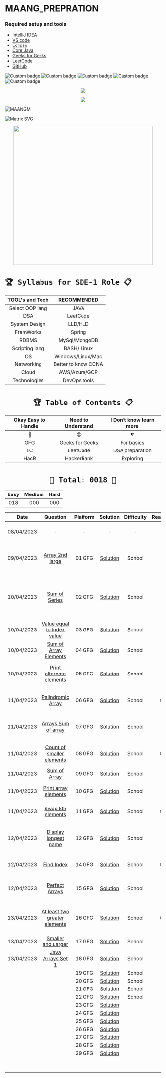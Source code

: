 # MAANG_PREPRATION




### Required setup and tools

- [IntelliJ IDEA ](https://www.jetbrains.com/idea/)
- [VS code](https://code.visualstudio.com/)
- [Eclipse](https://www.eclipse.org/)
- [Core Java](https://docs.oracle.com/en/java/)
- [Geeks for Geeks](https://practice.geeksforgeeks.org/home)
- [LeetCode](https://leetcode.com/)
- [GitHub](https://github.com/)





![Custom badge](https://img.shields.io/badge/Repo-Started-brightgreen)   ![Custom badge](https://img.shields.io/badge/MAANG-Prepration-ff69b4)
![Custom badge](https://img.shields.io/badge/ARRAYS-Started-green)      ![Custom badge](https://img.shields.io/badge/LinkedList-NotYet-yellow)
![Custom badge](https://img.shields.io/badge/YOGESH-OnDuty-ff69b4)





<p align="center">
    <a href="https://github.com/yogeshjoga/MAANG_PREPRATION#readme" target="_blank"> <img src="https://readme-typing-svg.herokuapp.com?font=Tourney&center=true&vCenter=true&color=2CFF00&size=65&pause=750&width=1280&height=80&lines=The+Complete+MAANG+Preparation"/> </a>
</p>

<p align="center">
    <a href="https://github.com/yogeshjoga/MAANG_PREPRATION#readme" target="_blank"> <img src="https://readme-typing-svg.herokuapp.com?font=Tourney&center=true&vCenter=true&color=&size=45&pause=750&width=1280&height=80&lines=Target+is+Per+Day+3+DSA+problems"/> </a>
</p>


![MAANGM](https://user-images.githubusercontent.com/36118169/230730170-3574e442-8073-45bf-a91a-4ed2f299b859.gif)

![Matrix SVG](https://raw.githubusercontent.com/rodrigograca31/rodrigograca31/master/matrix.svg)

<p align="center">
    <img src="https://readme-jokes.vercel.app/api" width="450px" />
</p>


# `🏆 Syllabus for SDE-1 Role 📋`


| TOOL's and Tech |     RECOMMENDED     | 
|:---------------:|:-------------------:|
| Select OOP lang |        JAVA         |  
|       DSA       |      LeetCode       |  
|  System Design  |       LLD/HLD       |  
|    FramWorks    |       Spring        | 
|      RDBMS      |    MySql/MongoDB    |  
| Scripting lang  |     BASH/ Linux     | 
|       OS        |  Windows/Linux/Mac  | 
|   Networking    | Better to know CCNA | 
|      Cloud      |    AWS/Azure/GCP    | 
|  Technologies   |    DevOps tools     | 


 <div align="center">

# `🏆 Table of Contents 📋`

| Okay Easy to Handle | Need to Understand | I Don't know learn more |
|:-------------------:|:------------------:|:-----------------------:|
|         💚          |         😡         |           💔            |
|         GFG         |  Geeks for Geeks   |       For basics        |
|         LC          |      LeetCode      |     DSA preparation     |
|        HacR         |     HackerRank     |        Exploring        |


# ` 💝 Total: 0018 💝 `

| Easy | Medium | Hard |
|:----:|:------:|:----:|
| 018  |  000   | 000  |


|    Date    |                       Question                       | Platform |             Solution             | Difficulty | Reaction |                           Description                           |
|:----------:|:----------------------------------------------------:|:--------:|:--------------------------------:|:----------:|:--------:|:---------------------------------------------------------------:|
| 08/04/2023 |                          -                           |    -     |                -                 |     -      |    💚    |               Ntg solved today just setup the env               |
| 09/04/2023 |        [Array 2nd large](https://rb.gy/1ijnm)        |  01 GFG  | [Solution](https://rb.gy/8fab9)  |   School   |    💚    | with out sort the array need to solve this problem little hard! |           
| 10/04/2023 |         [Sum of Series](https://rb.gy/qssid)         |  02 GFG  | [Solution](https://rb.gy/8fab9)  |   School   |    💚    |  Need to know about MATH formula to solve lets understand math  |   
| 10/04/2023 |  [Value equal to index value](https://rb.gy/3dkql)   |  03 GFG  | [Solution](https://rb.gy/8fab9)  |   School   |    💚    |                Understand concept and dry it...                 |   
| 10/04/2023 |     [Sum of Array Elements](https://rb.gy/cwkkk)     |  04 GFG  | [Solution](https://rb.gy/8fab9)  |   School   |    💚    |               sum of array elements -easy problem               |
| 10/04/2023 |   [Print alternate elements](https://rb.gy/w6gzj)    |  05 GFG  | [Solution](https://rb.gy/8fab9)  |   School   |    💚    |            very easy problem no need, for loop trick            |   
| 11/04/2023 |       [Palindromic Array](https://rb.gy/1t81r)       |  06 GFG  | [Solution](https://rb.gy/8fab9)  |   School   |    😡    |               make sure about All String classes                |   
| 11/04/2023 |      [Arrays Sum of array](https://rb.gy/nequa)      |  07 GFG  | [Solution](https://rb.gy/8fab9)  |   School   |    💚    |                  good Question easy to handle                   |   
| 11/04/2023 |   [Count of smaller elements](https://rb.gy/286dh)   |  08 GFG  | [Solution](https://rb.gy/8fab9)  |   School   |    😡    |          little confused in operators <+,<-,<+... okay          |   
| 11/04/2023 |         [Sum of Array](https://rb.gy/wr7dz)          |  09 GFG  | [Solution](https://rb.gy/8fab9)  |   School   |    💚    |                     sum of array super easy                     |   
| 11/04/2023 |     [Print array elements](https://rb.gy/q90sq)      |  10 GFG  | [Solution](https://rb.gy/8fab9)  |   School   |    💚    |                 using for each loop super easy                  |   
| 11/04/2023 |       [Swap kth elements](https://rb.gy/70fqy)       |  11 GFG  | [Solution](https://rb.gy/8fab9)  |   School   |    😡    |                little confused but easy problem                 |   
| 12/04/2023 |     [Display longest name](https://rb.gy/s30df)      |  12 GFG  | [Solution](https://rb.gy/8fab9)  |   School   |    💚    |       super easy problem, required string class functions       |   
| 12/04/2023 |          [Find Index](https://rb.gy/sng8c)           |  14 GFG  | [Solution](https://rb.gy/8fab9)  |   School   |    😡    |                  little confused this problem                   |   
| 12/04/2023 |        [Perfect Arrays](https://rb.gy/5unuj)         |  15 GFG  | [Solution](https://rb.gy/8fab9)  |   School   |    💚    |          super easy use build in Arrays.equals method           |   
| 13/04/2023 | [At least two greater elements](https://rb.gy/j3fis) |  16 GFG  | [Solution](https://rb.gy/8fab9)  |   School   |    😡    |     confused question not understood solution is super easy     |   
| 13/04/2023 |      [Smaller and Larger](https://rb.gy/53jig)       |  17 GFG  | [Solution](https://rb.gy/8fab9)  |   School   |    💚    |                      lilttle easy prolbem                       |   
| 13/04/2023 |       [Java Arrays Set 1](https://rb.gy/lw1nx)       |  18 GFG  | [Solution](https://rb.gy/8fab9)  |   School   |    💚    |                      string formate using                       |   
|            |                                                      |  19 GFG  | [Solution](https://rb.gy/8fab9)  |   School   |          |                                                                 |   
|            |                                                      |  20 GFG  | [Solution](https://rb.gy/8fab9)  |   School   |          |                                                                 |   
|            |                                                      |  21 GFG  | [Solution](https://rb.gy/8fab9)  |   School   |          |                                                                 |   
|            |                                                      |  22 GFG  | [Solution](https://rb.gy/8fab9)  |   School   |          |                                                                 |   
|            |                                                      |  23 GFG  | [Solution](https://rb.gy/8fab9)  |            |          |                                                                 |   
|            |                                                      |  24 GFG  | [Solution](https://rb.gy/8fab9)  |            |          |                                                                 |   
|            |                                                      |  25 GFG  | [Solution](https://rb.gy/8fab9)  |            |          |                                                                 |   
|            |                                                      |  26 GFG  | [Solution](https://rb.gy/8fab9)  |            |          |                                                                 |   
|            |                                                      |  27 GFG  | [Solution](https://rb.gy/8fab9)  |            |          |                                                                 |   
|            |                                                      |  28 GFG  | [Solution](https://rb.gy/8fab9)  |            |          |                                                                 |   
|            |                                                      |  29 GFG  | [Solution](https://rb.gy/8fab9)  |            |          |                                                                 |   
|            |                                                      |          |                                  |            |          |                                                                 |   
|            |                                                      |          |                                  |            |          |                                                                 |   
|            |                                                      |          |                                  |            |          |                                                                 |   
|            |                                                      |          |                                  |            |          |                                                                 |   
|            |                                                      |          |                                  |            |          |                                                                 |   
|            |                                                      |          |                                  |            |          |                                                                 |   
|            |                                                      |          |                                  |            |          |                                                                 |   
|            |                                                      |          |                                  |            |          |                                                                 |   



</div>




